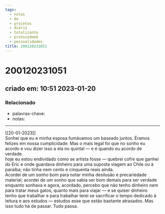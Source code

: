 ```yaml
---
tags:
  - notas
  - de
  - projetos
  - diário
  - totalizante
  - protocodemd
  - pessoalidades
title: 200120231051
---
```


# 200120231051

## criado em: 10:51 2023-01-20

### Relacionado

- palavras-chave: 
- notas: 
---

[[20-01-2023]]  
Sonhei que eu e minha esposa fumávamos um baseado juntos. Éramos felizes em nossa cumplicidade. Mas o mais legal foi que no sonho eu acordo e vou dizer isso a ela no quintal — e é quando eu acordo de verdade.  
hoje eu estou endividado como se artista fosse — quebrei cofre que ganhei do Eric e onde guardava dinheiro para uma suposta viagem ao Chile ou à paraíba; não tinha nem cento e cinquenta reais ainda.  
Acordei de um sonho bom para notar minha desilusão e precariedade material; acordei de um sonho que sabia ser bom demais para ser verdade enquanto sonhava e agora, acordado, percebo que não tenho dinheiro nem para tratar meus gatos, quanto mais para viajar — e se quiser dinheiro tenho que trabalhar e para trabalhar terei se sacrificar o tempo dedicado á leitura e aos estudos — estudos esse que estão bastante atrasados. Mas isso tudo há de passar. Tudo passa.
